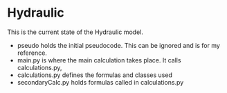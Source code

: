 # Hydraulic
This is the current state of the Hydraulic model. 
- pseudo holds the initial pseudocode. This can be ignored and is for my reference. 
- main.py is where the main calculation takes place. It calls calculations.py, 
- calculations.py defines the formulas and classes used
- secondaryCalc.py holds formulas called in calculations.py
